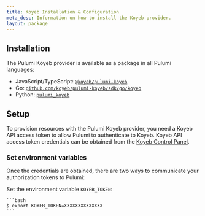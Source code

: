 ```yaml
---
title: Koyeb Installation & Configuration
meta_desc: Information on how to install the Koyeb provider.
layout: package
---
```


## Installation

The Pulumi Koyeb provider is available as a package in all Pulumi languages:

* JavaScript/TypeScript: [`@koyeb/pulumi-koyeb`](https://www.npmjs.com/package/@koyeb/pulumi-koyeb)
* Go: [`github.com/koyeb/pulumi-koyeb/sdk/go/koyeb`](https://pkg.go.dev/github.com/koyeb/pulumi-koyeb/sdk)
* Python: [`pulumi_koyeb`](https://pypi.org/project/pulumi-koyeb/)

## Setup

To provision resources with the Pulumi Koyeb provider, you need a Koyeb API access token to allow Pulumi to authenticate to Koyeb. Koyeb API access token credentials can be obtained from the [Koyeb Control Panel](https://app.koyeb.com/account/api).

### Set environment variables

Once the credentials are obtained, there are two ways to communicate your authorization tokens to Pulumi:

Set the environment variable `KOYEB_TOKEN`:

    ```bash
    $ export KOYEB_TOKEN=XXXXXXXXXXXXXX
    ```
